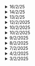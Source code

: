 <details>
  <summary>16/2/25</summary>

  # Key Learnings
  - Elon Musk Book
  - Difference between rasterization and ray-tracing. Ray-tracing being image centric and rasterization being object-centric.
  - Processes involved in rasterization: Projection of 3D coordinates on to raster space of 2D. Then checking if pixels are within the 2D triangles (projected).
  - Good read for [Rasterization](https://www.scratchapixel.com/lessons/3d-basic-rendering/rasterization-practical-implementation/overview-rasterization-algorithm.html)
  - Flight and different types of drag what it depends on
  - SFML: Drew a basic 3rd degree Bezier Curve, made a simple 2D asteroid game 
  - DSA: 2D matrices: search-I and search-II, spiral matrix
  - Wingtip vortices: [YT-1](https://www.youtube.com/watch?v=xyKwrU7fRY4), [YT-2](https://www.youtube.com/watch?v=MnB6Lqr91Yc) and [YT-3](https://www.youtube.com/watch?v=FFgbUx1GdxM).
  - Vortex Gen: [YT](https://www.youtube.com/watch?v=eP-YUDe9HF0)
  </details>
<details>
  <summary>14/2/25</summary>

  # Key Learnings
  - Elon Musk - Biography
  - Carbon Fiber - Its characteristics and uses
  </details>
<details>
  <summary>13/2/25</summary>

  # Key Learnings
  - Flight without Formulae: Drag and Lift and angle of attack
  - Bezier Curve: intuition, thinking of how to code it in SFML
  - Foundation by Isaac Asimov
  - Brainstormed the startup idea of mine
  - Ray tracing algorithm revisit
  - SFML: Simulated Refraction
  </details>

<details>
  <summary>12/2/2025</summary>

  # Key Learnings
  - Evaluating my business idea: 3D printers (Plastic and Metal)
  - Foundation by Isaac Asimov
  - Basics of flight: Flight without forumlae
  - Learnt about templates in C++
  - SFML: Collision program works
  ## Project Based Learning
  - Learnt about Ray tracing algorithm implementation in C++
  - Forward ray tracing and its downside and the benefit of backward raytracing
  - Calculating the reflection, refraction and applying the fresnel equation to know the blend ratio.
  - Rendering a frame: involves dispatching a primary ray for every pixel within frame buffer.
  - There are two types of rays: primary ray and shadow ray
  - [Learn more](https://www.scratchapixel.com/lessons/3d-basic-rendering/introduction-to-ray-tracing/how-does-it-work.html)
  </details>

<details>
  <summary>10/2/2025</summary>

  # Key Learnings
  - Evaluating my business idea: 3D printers (Plastic and Metal)
  - Foundation by Isaac Asimov
  - How to become an idea machine? Keep observing, keep reading, note down the problems that you face immediately, understand the entire supply chain of your business.
  </details>

<details>
  <summary>10/2/2025</summary>

  # Key Learnings
  - Understanding the equations of the inverted pendulum using Newton's equations
  - Rotational Motion revision of equations and theorems
  </details>

<details>
  <summary>9/2/2025</summary>

  # Key Learnings
  - Center of Mass Problems, collision problems, thought of how to simulate it.
  - SFML: collision practice, understood addition of delay, visualized sorting algorithm: selection sorting, understood the difference between vertex, vertexArray and vector
  </details>
<details>
  <summary>8/2/2025</summary>

  # Key Learnings
  - Fight Dynamics basics
  - Centre of Mass Revision
  - SFML: A very simple graphing calculator implementation successful, visualized triangular, sawtooth and square waves using fourier series
  </details>
<details>
  <summary>7/2/2025</summary>

  # Key Learnings
  - PCB Designing: STM32 Board
  - SPI, I2C, UART tutorials: [YT ref 1](https://www.youtube.com/watch?v=IyGwvGzrqp8) and [YT ref 2](https://www.youtube.com/watch?v=eheh938ESU0)
  - SFML: Very basic paint app successfully built
  </details>
<details>
  <summary>4/2/2025</summary>

  ## Key Learnings
  - Application of our B2B business model on Restaurants and projecting growth
  - Creating our own Trademark for our business model
  </details>
<details>
  <summary>3/2/2025</summary>

  ## Key Learnings
  - Why do most restaurants fail? A case study on it.
  - What are the rights of a patentee.
  - What are the claims and how does it work?
</details>
